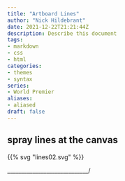 ```yaml
---
title: "Artboard Lines"
author: "Nick Hildebrant"
date: 2021-12-22T21:21:44Z
description: Describe this document
tags:
- markdown
- css
- html
categories:
- themes
- syntax
series:
- World Premier
aliases:
- aliased
draft: false
---
```


## spray lines at the canvas

{{% svg "lines02.svg" %}}

_____________________________/

<!-- [![alt lines01](/rktpi/svg/lines02.svg)](/rktpi/svg/lines02.svg) -->

<!-- {{% svg "lines01.svg" %}} -->




